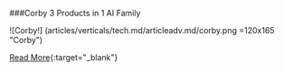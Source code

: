 ###Corby
3 Products in 1 AI Family

![Corby!] (articles/verticals/tech.md/articleadv.md/corby.png =120x165 "Corby")

[Read More]({{#makeLink}}./landing.html?product_path=./products/corby.md&menu_path=.menus/en{{/makeLink}}){:target="_blank"}